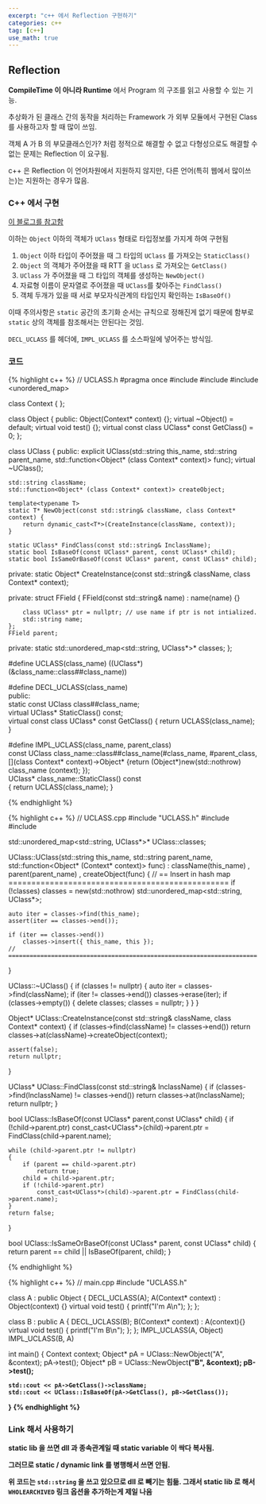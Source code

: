 ```yaml
---
excerpt: "c++ 에서 Reflection 구현하기"
categories: c++
tag: [c++]
use_math: true
---
```

## Reflection

__CompileTime 이 아니라 Runtime__ 에서 Program 의 구조를 읽고 사용할 수 있는 기능.

추상화가 된 클래스 간의 동작을 처리하는 Framework 가 외부 모듈에서 구현된 Class 를 사용하고자 할 때 많이 쓰임. 

객체 A 가 B 의 부모클래스인가? 처럼 정적으로 해결할 수 없고 다형성으로도 해결할 수 없는 문제는 Reflection 이 요구됨.

c++ 은 Reflection 이 언어차원에서 지원하지 않지만, 다른 언어(특히 웹에서 많이쓰는)는 지원하는 경우가 많음.



### C++ 에서 구현 <br/>

[이 블로그를 참고함](https://spikez.tistory.com/55?srchid=BR1http://spikez.tistory.com/55)

이하는 ```Object``` 이하의 객체가 ```UClass``` 형태로 타입정보를 가지게 하여 구현됨

1. ```Object``` 이하 타입이 주어졌을 때 그 타입의 ```UClass``` 를 가져오는 ```StaticClass()```
2. ```Object```  의 객체가 주어졌을 때 RTT 을 ```UClass``` 로 가져오는 ```GetClass()```
3. ```UClass``` 가 주어졌을 때 그 타입의 객체를 생성하는 ```NewObject()```
4. 자료형 이름이 문자열로 주어졌을 때 ```UClass```를 찾아주는 ```FindClass()```
5. 객체 두개가 있을 때 서로 부모자식관계의 타입인지 확인하는 ```IsBaseOf()```

이때 주의사항은 ```static``` 공간의 초기화 순서는 규칙으로 정해진게 없기 때문에 함부로 ```static``` 상의 객체를 참조해서는 안된다는 것임.

```DECL_UCLASS``` 를 헤더에, ```IMPL_UCLASS``` 를 소스파일에 넣어주는 방식임.


### 코드

{% highlight c++ %}
// UCLASS.h
#pragma once
#include <string>
#include <functional>
#include <unordered_map>


class Context { };

class Object
{
public:
	Object(Context* context) {};
	virtual ~Object() = default;
	virtual void test() {};
	virtual const class UClass* const GetClass() = 0;
};

class UClass
{
public:
	explicit UClass(std::string this_name, std::string parent_name, std::function<Object* (class Context* context)> func);
	virtual ~UClass();

	std::string className;
	std::function<Object* (class Context* context)> createObject;
	
	template<typename T>
	static T* NewObject(const std::string& className, class Context* context) { 
		return dynamic_cast<T*>(CreateInstance(className, context)); 
	}
	
	static UClass* FindClass(const std::string& InclassName);
	static bool IsBaseOf(const UClass* parent, const UClass* child);
	static bool IsSameOrBaseOf(const UClass* parent, const UClass* child);

private:
	static Object* CreateInstance(const std::string& className, class Context* context);
	

private:
	struct FField
	{
		FField(const std::string& name) : name(name) {}
		
		class UClass* ptr = nullptr; // use name if ptr is not intialized.
		std::string name;      
	};
	FField parent;

private:
	static std::unordered_map<std::string, UClass*>* classes;
};


#define UCLASS(class_name) ((UClass*)(&class_name::class##class_name)) 

#define DECL_UCLASS(class_name) \
	public: \
	static const UClass class##class_name; \
	virtual UClass* StaticClass() const;   \
	virtual const class UClass* const GetClass() { return UCLASS(class_name); }

#define IMPL_UCLASS(class_name, parent_class) \
	const UClass class_name::class##class_name(#class_name, #parent_class, [](class Context* context)->Object* {return (Object*)new(std::nothrow) class_name (context); }); \
	UClass* class_name::StaticClass() const \
	{  return UCLASS(class_name); }


{% endhighlight %}

{% highlight c++ %}
// UCLASS.cpp
#include "UCLASS.h"
#include <cassert>
#include <stack>

std::unordered_map<std::string, UClass*>* UClass::classes;

UClass::UClass(std::string this_name, std::string parent_name, std::function<Object* (Context* context)> func)
	: className(this_name)
	, parent(parent_name)
	, createObject(func)
{
	// == Insert in hash map ================================================
	if (!classes) 
		classes = new(std::nothrow) std::unordered_map<std::string, UClass*>;
		
	auto iter = classes->find(this_name);
	assert(iter == classes->end());
	
	if (iter == classes->end())
		classes->insert({ this_name, this });
	// ======================================================================
}

UClass::~UClass()
{
	if (classes != nullptr) {
		auto iter = classes->find(className);
		if (iter != classes->end())
			classes->erase(iter);
		if (classes->empty())
		{
			delete classes;
			classes = nullptr;
		}
	}
}

Object* UClass::CreateInstance(const std::string& className, class Context* context)
{
	if (classes->find(className) != classes->end())
		return classes->at(className)->createObject(context);

	assert(false);
	return nullptr;
}

UClass* UClass::FindClass(const std::string& InclassName)
{
	if (classes->find(InclassName) != classes->end())
		return classes->at(InclassName);
	return nullptr;
}

bool UClass::IsBaseOf(const UClass* parent,const UClass* child)
{
	if (!child->parent.ptr) 
		const_cast<UClass*>(child)->parent.ptr = FindClass(child->parent.name);

	while (child->parent.ptr != nullptr)
	{
		if (parent == child->parent.ptr) 
			return true;
		child = child->parent.ptr;
		if (!child->parent.ptr)
			const_cast<UClass*>(child)->parent.ptr = FindClass(child->parent.name);
	}
	return false;
}

bool UClass::IsSameOrBaseOf(const UClass* parent, const UClass* child)
{
	return parent == child || IsBaseOf(parent, child);
}

{% endhighlight %}

{% highlight c++ %}
// main.cpp
#include "UCLASS.h"

class A : public Object
{
	DECL_UCLASS(A);
	A(Context* context) : Object(context) {}
	virtual void test()
	{
		printf("I'm A\n");
	};
};



class B : public A
{
	DECL_UCLASS(B);
	B(Context* context) : A(context){}
	virtual void test()
	{
		printf("I'm B\n");
	};
};
IMPL_UCLASS(A, Object)
IMPL_UCLASS(B, A)

int main() {
	Context context;
	Object* pA = UClass::NewObject<A>("A", &context);
	pA->test();
	Object* pB = UClass::NewObject<B>("B", &context);
	pB->test();
	
	std::cout << pA->GetClass()->className;
	std::cout << UClass::IsBaseOf(pA->GetClass(), pB->GetClass());
}
{% endhighlight %}

### Link 해서 사용하기

static lib 을 쓰면 dll 과 종속관계일 때 static variable 이 싹다 복사됨.

그러므로 static / dynamic link  를 병행해서 쓰면 안됨.

위 코드는 ```std::string``` 을 쓰고 있으므로 dll 로 빼기는 힘듦. 그래서 static lib 로 해서 ```WHOLEARCHIVED``` 링크 옵션을 추가하는게 제일 나음

